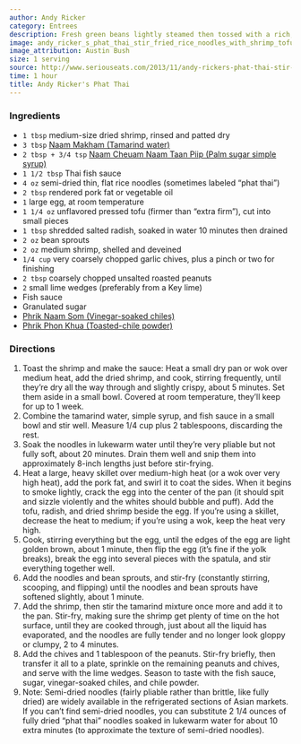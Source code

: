 ```yaml
---
author: Andy Ricker
category: Entrees
description: Fresh green beans lightly steamed then tossed with a rich, homemade basil pesto sauce, garnished with torn basil leaves and toasted pine nuts. A simple yet flavorful side dish.
image: andy_ricker_s_phat_thai_stir_fried_rice_noodles_with_shrimp_tofu_and_peanuts.jpg
image_attribution: Austin Bush
size: 1 serving
source: http://www.seriouseats.com/2013/11/andy-rickers-phat-thai-stir-fried-rice-noodles-shrimp-tofu-peanuts-recipe.html
time: 1 hour
title: Andy Ricker's Phat Thai
---
```

### Ingredients

* `1 tbsp` medium-size dried shrimp, rinsed and patted dry
* `3 tbsp` [Naam Makham (Tamarind water)](http://www.seriouseats.com/recipes/2013/11/andy-rickers-naam-makham-tamarind-water.html)
* `2 tbsp + 3/4 tsp` [Naam Cheuam Naam Taan Piip (Palm sugar simple syrup)](http://www.seriouseats.com/recipes/2013/11/andy-rickers-naam-cheuam-naam-taan-piip-palm-sugar-simple-syrup.html)
* `1 1/2 tbsp` Thai fish sauce
* `4 oz` semi-dried thin, flat rice noodles (sometimes labeled “phat thai”)
* `2 tbsp` rendered pork fat or vegetable oil
* `1` large egg, at room temperature
* `1 1/4 oz` unflavored pressed tofu (firmer than “extra firm”), cut into small pieces
* `1 tbsp` shredded salted radish, soaked in water 10 minutes then drained
* `2 oz` bean sprouts
* `2 oz` medium shrimp, shelled and deveined
* `1/4 cup` very coarsely chopped garlic chives, plus a pinch or two for finishing
* `2 tbsp` coarsely chopped unsalted roasted peanuts
* `2` small lime wedges (preferably from a Key lime)
* Fish sauce
* Granulated sugar
* [Phrik Naam Som (Vinegar-soaked chiles)](http://www.seriouseats.com/recipes/2013/11/andy-rickers-phrik-naam-som-vinegar-soaked-chiles.html)
* [Phrik Phon Khua (Toasted-chile powder)](http://www.seriouseats.com/recipes/2013/11/andy-rickers-phrik-phon-khua-toasted-chile-powder.html)

### Directions

1. Toast the shrimp and make the sauce: Heat a small dry pan or wok over medium heat, add the dried shrimp, and cook, stirring frequently, until they’re dry all the way through and slightly crispy, about 5 minutes. Set them aside in a small bowl. Covered at room temperature, they’ll keep for up to 1 week.
2. Combine the tamarind water, simple syrup, and fish sauce in a small bowl and stir well. Measure 1/4 cup plus 2 tablespoons, discarding the rest.
3. Soak the noodles in lukewarm water until they’re very pliable but not fully soft, about 20 minutes. Drain them well and snip them into approximately 8-inch lengths just before stir-frying.
4. Heat a large, heavy skillet over medium-high heat (or a wok over very high heat), add the pork fat, and swirl it to coat the sides. When it begins to smoke lightly, crack the egg into the center of the pan (it should spit and sizzle violently and the whites should bubble and puff). Add the tofu, radish, and dried shrimp beside the egg. If you’re using a skillet, decrease the heat to medium; if you’re using a wok, keep the heat very high.
5. Cook, stirring everything but the egg, until the edges of the egg are light golden brown, about 1 minute, then flip the egg (it’s fine if the yolk breaks), break the egg into several pieces with the spatula, and stir everything together well.
6. Add the noodles and bean sprouts, and stir-fry (constantly stirring, scooping, and flipping) until the noodles and bean sprouts have softened slightly, about 1 minute.
7. Add the shrimp, then stir the tamarind mixture once more and add it to the pan. Stir-fry, making sure the shrimp get plenty of time on the hot surface, until they are cooked through, just about all the liquid has evaporated, and the noodles are fully tender and no longer look gloppy or clumpy, 2 to 4 minutes.
8. Add the chives and 1 tablespoon of the peanuts. Stir-fry briefly, then transfer it all to a plate, sprinkle on the remaining peanuts and chives, and serve with the lime wedges. Season to taste with the fish sauce, sugar, vinegar-soaked chiles, and chile powder.
9. Note: Semi-dried noodles (fairly pliable rather than brittle, like fully dried) are widely available in the refrigerated sections of Asian markets. If you can’t find semi-dried noodles, you can substitute 2 1/4 ounces of fully dried “phat thai” noodles soaked in lukewarm water for about 10 extra minutes (to approximate the texture of semi-dried noodles).
